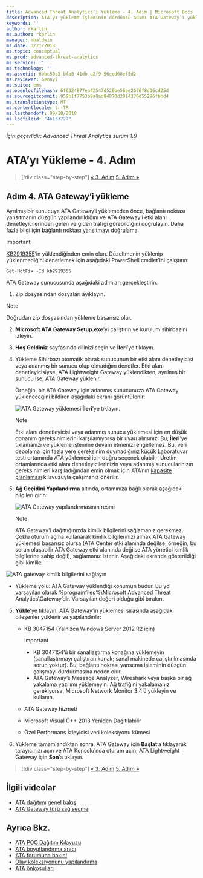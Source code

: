 ```yaml
---
title: Advanced Threat Analytics’i Yükleme - 4. Adım | Microsoft Docs
description: ATA’yı yükleme işleminin dördüncü adımı ATA Gateway’i yüklemenize yardımcı olur.
keywords: ''
author: rkarlin
ms.author: rkarlin
manager: mbaldwin
ms.date: 3/21/2018
ms.topic: conceptual
ms.prod: advanced-threat-analytics
ms.service: ''
ms.technology: ''
ms.assetid: 6bbc50c3-bfa8-41db-a2f9-56eed68ef5d2
ms.reviewer: bennyl
ms.suite: ems
ms.openlocfilehash: 6f6324877ea42547d526be56ae2676f8d36cd25d
ms.sourcegitcommit: 959b1f7753b9a8ad94870d2014376d55296fbbd4
ms.translationtype: MT
ms.contentlocale: tr-TR
ms.lasthandoff: 09/18/2018
ms.locfileid: "46133727"
---
```

*İçin geçerlidir: Advanced Threat Analytics sürüm 1.9*



# <a name="install-ata---step-4"></a>ATA’yı Yükleme - 4. Adım

>[!div class="step-by-step"]
[« 3. Adım](install-ata-step3.md)
[5. Adım »](install-ata-step5.md)

## <a name="step-4-install-the-ata-gateway"></a>Adım 4. ATA Gateway’i yükleme

Ayrılmış bir sunucuya ATA Gateway’i yüklemeden önce, bağlantı noktası yansıtmanın düzgün yapılandırıldığını ve ATA Gateway’i etki alanı denetleyicilerinden gelen ve giden trafiği görebildiğini doğrulayın. Daha fazla bilgi için [bağlantı noktası yansıtmayı doğrulama](validate-port-mirroring.md).


> [!IMPORTANT]
> [KB2919355](http://support.microsoft.com/kb/2919355/)’in yüklendiğinden emin olun.  Düzeltmenin yüklenip yüklenmediğini denetlemek için aşağıdaki PowerShell cmdlet’ini çalıştırın:
>
> `Get-HotFix -Id kb2919355`

ATA Gateway sunucusunda aşağıdaki adımları gerçekleştirin.

1.  Zip dosyasından dosyaları ayıklayın. 
> [!NOTE] 
> Doğrudan zip dosyasından yükleme başarısız olur.

2.  **Microsoft ATA Gateway Setup.exe**’yi çalıştırın ve kurulum sihirbazını izleyin.

3.  **Hoş Geldiniz** sayfasında dilinizi seçin ve **İleri**’ye tıklayın.

4.  Yükleme Sihirbazı otomatik olarak sunucunun bir etki alanı denetleyicisi veya adanmış bir sunucu olup olmadığını denetler. Etki alanı denetleyicisiyse, ATA Lightweight Gateway yüklendikten, ayrılmış bir sunucu ise, ATA Gateway yüklenir. 
    
    Örneğin, bir ATA Gateway için adanmış sunucunuza ATA Gateway yükleneceğini bildiren aşağıdaki ekranı görüntülenir:
    
    ![ATA Gateway yüklemesi](media/ata-gw-install.png) **İleri**’ye tıklayın.

    > [!NOTE] 
    > Etki alanı denetleyicisi veya adanmış sunucu yüklemesi için en düşük donanım gereksinimlerini karşılamıyorsa bir uyarı alırsınız. Bu, **İleri**’ye tıklamanızı ve yükleme işlemine devam etmenizi engellemez. Bu, veri depolama için fazla yere gereksinim duymadığınız küçük Laboratuvar testi ortamında ATA yüklemesi için doğru seçenek olabilir. Üretim ortamlarında etki alanı denetleyicilerinizin veya adanmış sunucularınızın gereksinimleri karşıladığından emin olmak için ATA’nın [kapasite planlaması](ata-capacity-planning.md) kılavuzuyla çalışmanız önerilir.

4.  **Ağ Geçidini Yapılandırma** altında, ortamınıza bağlı olarak aşağıdaki bilgileri girin:

    ![ATA Gateway yapılandırmasının resmi](media/ata-gw-configure.png)

    > [!NOTE]
    > ATA Gateway'i dağıttığınızda kimlik bilgilerini sağlamanız gerekmez. Çoklu oturum açma kullanarak kimlik bilgilerinizi almak ATA Gateway yüklemesi başarısız olursa (ATA Center etki alanında değilse, örneğin, bu sorun oluşabilir ATA Gateway etki alanında değilse ATA yönetici kimlik bilgilerine sahip değil), sağlamanız istenir. Aşağıdaki ekranda gösterildiği gibi kimlik: 

  ![ATA gateway kimlik bilgilerini sağlayın](media/ata-install-credentials.png)

   - Yükleme yolu: ATA Gateway yüklendiği konumun budur. Bu yol varsayılan olarak %programfiles%\Microsoft Advanced Threat Analytics\Gateway’dir. Varsayılan değeri olduğu gibi bırakın.
    
5. **Yükle**’ye tıklayın. ATA Gateway’in yüklemesi sırasında aşağıdaki bileşenler yüklenir ve yapılandırılır:

    -   KB 3047154 (Yalnızca Windows Server 2012 R2 için)

        > [!IMPORTANT]
        > -   KB 3047154’ü bir sanallaştırma konağına yüklemeyin (sanallaştırmayı çalıştıran konak; sanal makinede çalıştırılmasında sorun yoktur). Bu, bağlantı noktası yansıtma işleminin düzgün çalışmayı durdurmasına neden olur. 
        > -   ATA Gateway’e Message Analyzer, Wireshark veya başka bir ağ yakalama yazılımı yüklemeyin. Ağ trafiğini yakalamanız gerekiyorsa, Microsoft Network Monitor 3.4’ü yükleyin ve kullanın.

    -   ATA Gateway hizmeti
    -   Microsoft Visual C++ 2013 Yeniden Dağıtılabilir
    -   Özel Performans İzleyicisi veri koleksiyonu kümesi

5.  Yükleme tamamlandıktan sonra, ATA Gateway için **Başlat**’a tıklayarak tarayıcınızı açın ve ATA Konsolu’nda oturum açın; ATA Lightweight Gateway için **Son**’a tıklayın.


>[!div class="step-by-step"]
[« 3. Adım](install-ata-step3.md)
[5. Adım »](install-ata-step5.md)


## <a name="related-videos"></a>İlgili videolar
- [ATA dağıtımı genel bakış](https://channel9.msdn.com/Shows/Microsoft-Security/Overview-of-ATA-Deployment-in-10-Minutes)
- [ATA Gateway türü sağ seçme](https://channel9.msdn.com/Shows/Microsoft-Security/ATA-Deployment-Choose-the-Right-Gateway-Type)

## <a name="see-also"></a>Ayrıca Bkz.
- [ATA POC Dağıtım Kılavuzu](http://aka.ms/atapoc)
- [ATA boyutlandırma aracı](http://aka.ms/atasizingtool)
- [ATA forumuna bakın!](https://social.technet.microsoft.com/Forums/security/home?forum=mata)
- [Olay koleksiyonunu yapılandırma](configure-event-collection.md)
- [ATA önkoşulları](ata-prerequisites.md)

